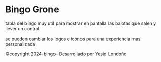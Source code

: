 <h1>Bingo Grone</h1>
<p>tabla del bingo muy util para mostrar en pantalla las balotas que salen y llever un control</p>
<p>se pueden cambiar los logos e iconos para una experiencia mas personalizada</p>
<footer>
        <p class="copyrigth">&copy;copyright 2024-bingo- Desarrollado por Yesid Londoño</p>
</footer>
